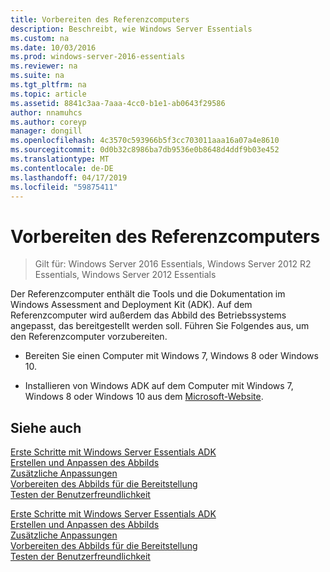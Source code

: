 ```yaml
---
title: Vorbereiten des Referenzcomputers
description: Beschreibt, wie Windows Server Essentials
ms.custom: na
ms.date: 10/03/2016
ms.prod: windows-server-2016-essentials
ms.reviewer: na
ms.suite: na
ms.tgt_pltfrm: na
ms.topic: article
ms.assetid: 8841c3aa-7aaa-4cc0-b1e1-ab0643f29586
author: nnamuhcs
ms.author: coreyp
manager: dongill
ms.openlocfilehash: 4c3570c593966b5f3cc703011aaa16a07a4e8610
ms.sourcegitcommit: 0d0b32c8986ba7db9536e0b8648d4ddf9b03e452
ms.translationtype: MT
ms.contentlocale: de-DE
ms.lasthandoff: 04/17/2019
ms.locfileid: "59875411"
---
```

# <a name="prepare-the-technician-computer"></a>Vorbereiten des Referenzcomputers

>Gilt für: Windows Server 2016 Essentials, Windows Server 2012 R2 Essentials, Windows Server 2012 Essentials

Der Referenzcomputer enthält die Tools und die Dokumentation im Windows Assessment and Deployment Kit (ADK). Auf dem Referenzcomputer wird außerdem das Abbild des Betriebssystems angepasst, das bereitgestellt werden soll. Führen Sie Folgendes aus, um den Referenzcomputer vorzubereiten.  
  
-   Bereiten Sie einen Computer mit Windows 7, Windows 8 oder Windows 10.  
  
-   Installieren von Windows ADK auf dem Computer mit Windows 7, Windows 8 oder Windows 10 aus dem [Microsoft-Website](https://go.microsoft.com/fwlink/?LinkID=248647).  
  
## <a name="see-also"></a>Siehe auch  

 [Erste Schritte mit Windows Server Essentials ADK](Getting-Started-with-the-Windows-Server-Essentials-ADK.md)   
 [Erstellen und Anpassen des Abbilds](Creating-and-Customizing-the-Image.md)   
 [Zusätzliche Anpassungen](Additional-Customizations.md)   
 [Vorbereiten des Abbilds für die Bereitstellung](Preparing-the-Image-for-Deployment.md)   
 [Testen der Benutzerfreundlichkeit](Testing-the-Customer-Experience.md)

 [Erste Schritte mit Windows Server Essentials ADK](../install/Getting-Started-with-the-Windows-Server-Essentials-ADK.md)   
 [Erstellen und Anpassen des Abbilds](../install/Creating-and-Customizing-the-Image.md)   
 [Zusätzliche Anpassungen](../install/Additional-Customizations.md)   
 [Vorbereiten des Abbilds für die Bereitstellung](../install/Preparing-the-Image-for-Deployment.md)   
 [Testen der Benutzerfreundlichkeit](../install/Testing-the-Customer-Experience.md)

